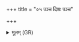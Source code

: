 +++
title = "०५ पञ्च दिशः पञ्च"

+++
<details><summary>मूलम् (GR)</summary>

पञ्च दिशः पञ्च प्रदिशः ।  
तद् आप्नोति चाव च रुन्धे  
पञ्चम्या रात्र्या  
पञ्चम्या समिधा ॥
</details>